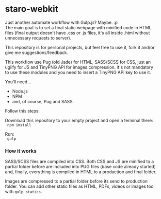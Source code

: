 # staro-webkit
Just another automate workflow with Gulp.js? Maybe. :p<br>
The main goal is to set a final static webpage with minified code in HTML files (final output doesn't have .css or .js files, it's all inside .html without unnecessary requests to server).

This repository is for personal projects, but feel free to use it, fork it and/or give me suggestions/feedback.

This workflow use Pug (old Jade) for HTML, SASS/SCSS for CSS, just an uglify for JS and TinyPNG API for images compression. It's not mandatory to use these modules and you need to insert a TinyPNG API key to use it.

You'll need...
<ul>
  <li>Node.js</li>
  <li>NPM</li>
  <li>and, of course, Pug and SASS.</li>
</ul>

Follow this steps:

Download this repository to your empty project and open a terminal there:<br>
<code>
npm install
</code>

Run:<br>
<code>
gulp
</code>

<h3>How it works</h3>

SASS/SCSS files are compiled into CSS. Both CSS and JS are minified to a partial folder before are included into PUG files (base code already started) and, finally, everything is compiled in HTML to a production and final folder.

Images are compressed to a partial folder before its send to production folder. You can add other static files as HTML, PDFs, videos or images too with <code>gulp statics</code>.
